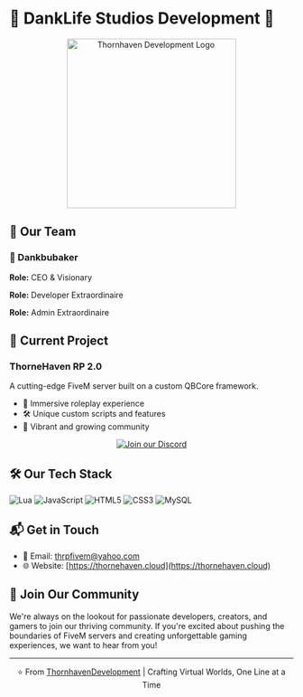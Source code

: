 # 🌟 DankLife Studios Development 🌟

<div align="center">
  <img src="https://r2.fivemanage.com/yr6k01T2VK05Ur9qE9C19/500xthrplogonew.png" alt="Thornhaven Development Logo" width="300"/>
</div>

## 👥 Our Team

### 🎩 Dankbubaker
**Role:** CEO & Visionary

**Role:** Developer Extraordinaire

**Role:** Admin Extraordinaire

## 🚀 Current Project

### ThorneHaven RP 2.0
A cutting-edge FiveM server built on a custom QBCore framework.

- 🌆 Immersive roleplay experience
- 🛠️ Unique custom scripts and features
- 🤝 Vibrant and growing community

<div align="center">

[![Join our Discord](https://img.shields.io/discord/YOUR_DISCORD_ID?color=%237289DA&label=Join%20our%20Discord&logo=discord&logoColor=white)](https://discord.gg/YOUR_INVITE_LINK)

</div>

## 🛠️ Our Tech Stack

![Lua](https://img.shields.io/badge/Lua-%232C2D72.svg?style=for-the-badge&logo=lua&logoColor=white)
![JavaScript](https://img.shields.io/badge/JavaScript-%23F7DF1E.svg?style=for-the-badge&logo=javascript&logoColor=black)
![HTML5](https://img.shields.io/badge/HTML5-%23E34F26.svg?style=for-the-badge&logo=html5&logoColor=white)
![CSS3](https://img.shields.io/badge/CSS3-%231572B6.svg?style=for-the-badge&logo=css3&logoColor=white)
![MySQL](https://img.shields.io/badge/MySQL-%2300f.svg?style=for-the-badge&logo=mysql&logoColor=white)

## 📬 Get in Touch

- 📧 Email: [thrpfivem@yahoo.com](mailto:thrpfivem@yahoo.com)
- 🌐 Website: [https://thornehaven.cloud](https://thornehaven.cloud)

## 🤝 Join Our Community

We're always on the lookout for passionate developers, creators, and gamers to join our thriving community. If you're excited about pushing the boundaries of FiveM servers and creating unforgettable gaming experiences, we want to hear from you!

---

<div align="center">

⭐️ From [ThornhavenDevelopment](https://gitlab.com/ThornhavenDevelopment) | Crafting Virtual Worlds, One Line at a Time

</div>
